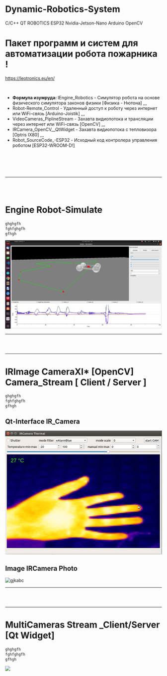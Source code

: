# Dynamic-Robotics-System
C/C++ QT ROBOTICS ESP32 Nvidia-Jetson-Nano Arduino OpenCV 

# Пакет программ и систем для автоматизации робота пожарника !
https://leotronics.eu/en/

<br>

* <b> Формула изумруда: </b> IEngine_Robotics - Симулятор робота на основе физического симулятора законов физики [Физика - Нютона]
,,,
* Robot-Remote_Control - Удаленный доступ к роботу через интернет или WiFi-связь [Arduino-Joistik]
,,,
* VideoCameras_PiplineStream  - Захавта видиопотока и трансляции через интернет или WiFi-связь [OpenCV] 
,,,
* IRCamera_OpenCV__QtWidget - Захавта видиопотока с тепловизора [Optris IX80] 
,,,
* Robot_SourceCode_-ESP32 - Исходный код контролера управления роботом [ESP32-WROOM-D!]
<br/>

<br/> <br/> 


***
<br/> <br/> 
# Engine Robot-Simulate 
```
ghghgfh
fghfghgfh
gfhgh
```

![bandicam 2020-07-31 03-50-36-209](https://github.com/werasaimon/IEngine_Robotics/blob/test/img/demo.png)

---
<br/> <br/> 
***


# IRImage CameraXI* [OpenCV] Camera_Stream [ Client / Server ] 
```
ghghgfh
fghfghgfh
gfhgh
```

## Qt-Interface IR_Camera
![gjkabc](https://github.com/werasaimon/IRCamera_OpenCV__QtWidget/blob/main/image/thermal_img.png)

## Image IRCamera Photo
![gjkabc](http://documentation.evocortex.com/libirimager2/html/household.png)
<br/>

---
<br/> <br/> 
***


# MultiCameras Stream _Client/Server [Qt Widget]

```
ghghgfh
fghfghgfh
gfhgh
```

![](https://github.com/werasaimon/DYNAMIC-RBOBOTICS-SYSTEMS/blob/main/data/img/Streming%204-Cameras.png)
